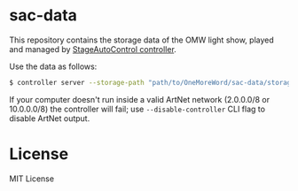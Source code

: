 # sac-data

This repository contains the storage data of the OMW light show, played and managed by [StageAutoControl controller](https://github.com/StageAutoControl/controller).


Use the data as follows:

```bash
$ controller server --storage-path "path/to/OneMoreWord/sac-data/storage"
```

If your computer doesn't run inside a valid ArtNet network (2.0.0.0/8 or 10.0.0.0/8) the controller will fail; use `--disable-controller` CLI flag to disable ArtNet output.


# License

MIT License
